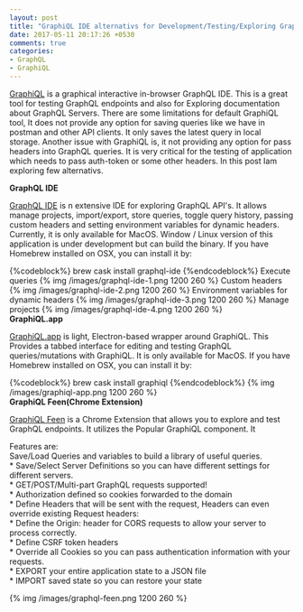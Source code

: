 ```yaml
---
layout: post
title: "GraphiQL IDE alternativs for Development/Testing/Exploring GraphQL Servers"
date: 2017-05-11 20:17:26 +0530
comments: true
categories:
- GraphQL
- GraphiQL
---
```



<div class='post'>
  <div dir="ltr" style="text-align: left;" trbidi="on">
    <p><a href='https://github.com/graphql/graphiql'>GraphiQL</a> is a graphical interactive in-browser GraphQL IDE. This is a great tool for testing GraphQL endpoints and also for Exploring documentation about GraphQL Servers. There are some limitations for default GraphiQL tool, It does not provide any option for saving queries like we have in postman and other API clients. It only saves the latest query in local storage. Another issue with GraphiQL is, it not providing any option for pass headers into GraphQL queries. It is very critical for the testing of application which needs to pass auth-token or some other headers. In this post Iam exploring few alternativs.</p>
    <strong>GraphQL IDE</strong>
    <p><a href='https://github.com/redound/graphql-ide'>GraphQL IDE</a> is n extensive IDE for exploring GraphQL API's. It allows manage projects, import/export, store queries, toggle query history, passing custom headers and setting environment variables for dynamic headers. Currently, it is only available for MacOS. Window / Linux version of this application is under development but can build the binary. If you have Homebrew installed on OSX, you can install it by:</p>
    {%codeblock%}
    brew cask install graphql-ide
    {%endcodeblock%}
    Execute queries
    {% img /images/graphql-ide-1.png 1200 260  %}
    Custom headers
    {% img /images/graphql-ide-2.png 1200 260  %}
    Environment variables for dynamic headers
    {% img /images/graphql-ide-3.png 1200 260  %}
    Manage projects
    {% img /images/graphql-ide-4.png 1200 260  %}
    <br/>
    <strong>GraphiQL.app</strong>
    <p><a href='https://github.com/skevy/graphiql-app'>GraphiQL.app</a> is light, Electron-based wrapper around GraphiQL. This Provides a tabbed interface for editing and testing GraphQL queries/mutations with GraphiQL. It is only available for MacOS. If you have Homebrew installed on OSX, you can install it by:</p>
    {%codeblock%}
    brew cask install graphiql
    {%endcodeblock%}
    {% img /images/graphiql-app.png 1200 260  %}
    <br/>
    <strong>GraphiQL Feen(Chrome Extension)</strong>
    <p><a href='https://chrome.google.com/webstore/detail/graphiql-feen/mcbfdonlkfpbfdpimkjilhdneikhfklp'>GraphiQL Feen</a> is a Chrome Extension that allows you to explore and test GraphQL endpoints. It utilizes the Popular GraphiQL component. It</p>
    <p>Features are: <br /> Save/Load Queries and variables to build a library of useful queries.<br />* Save/Select Server Definitions so you can have different settings for different servers.<br />* GET/POST/Multi-part GraphQL requests supported!<br /> * Authorization defined so cookies forwarded to the domain<br />* Define Headers that will be sent with the request, Headers can even override existing Request headers:<br /> * Define the Origin: header for CORS requests to allow your server to process correctly.<br /> * Define CSRF token headers<br /> * Override all Cookies so you can pass authentication information with your requests.<br />* EXPORT your entire application state to a JSON file<br />* IMPORT saved state so you can restore your state </p>
    {% img /images/graphql-feen.png 1200 260  %}
  </div>
</div>
